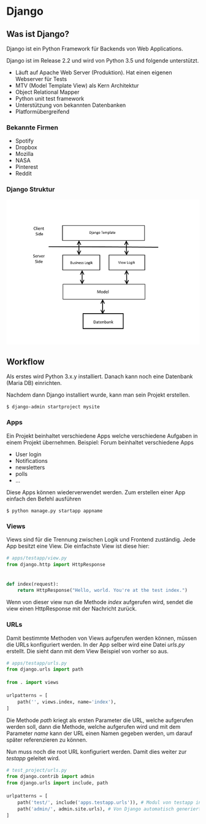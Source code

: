 # Django

## Was ist Django?
Django ist ein Python Framework für Backends von Web Applications.

Django ist im Release 2.2 und wird von Python 3.5 und folgende unterstützt.

- Läuft auf Apache Web Server (Produktion). Hat einen eigenen Webserver für Tests
- MTV (Model Template View) als Kern Architektur
- Object Relational Mapper
- Python unit test framework
- Unterstützung von bekannten Datenbanken
- Platformübergreifend
  
### Bekannte Firmen

- Spotify
- Dropbox
- Mozilla
- NASA
- Pinterest
- Reddit

### Django Struktur
![MTV](./img/MTV-Diagram.png ':size=525')

## Workflow
Als erstes wird Python 3.x.y installiert. Danach kann noch eine Datenbank (Maria DB) einrichten.

Nachdem dann Django installiert wurde, kann man sein Projekt erstellen.

```
$ django-admin startproject mysite
```

### Apps
Ein Projekt beinhaltet verschiedene Apps welche verschiedene Aufgaben in einem Projekt übernehmen.
Beispiel: Forum beinhaltet verschiedene Apps
- User login
- Notifications
- newsletters
- polls
- ...

Diese Apps können wiederverwendet werden. Zum erstellen einer App einfach den Befehl ausführen

```
$ python manage.py startapp appname
```

### Views
Views sind für die Trennung zwischen Logik und Frontend zuständig. Jede App besitzt eine View. Die einfachste View ist diese hier:

```python
# apps/testapp/view.py
from django.http import HttpResponse


def index(request):
    return HttpResponse("Hello, world. You're at the test index.")
```

Wenn von dieser view nun die Methode _index_ aufgerufen wird, sendet die view einen HttpResponse mit der Nachricht zurück. 

### URLs
Damit bestimmte Methoden von Views aufgerufen werden können, müssen die URLs konfiguriert werden. In der App selber wird eine Datei _urls.py_ erstellt. Die sieht dann mit dem View Beispiel von vorher so aus. 

```python
# apps/testapp/urls.py
from django.urls import path

from . import views

urlpatterns = [
    path('', views.index, name='index'),
]
```
Die Methode _path_ kriegt als ersten Parameter die URL, welche aufgerufen werden soll, dann die Methode, welche aufgerufen wird und mit dem Parameter _name_ kann der URL einen Namen gegeben werden, um darauf später referenzieren zu können.


Nun muss noch die root URL konfiguriert werden. Damit dies weiter zur _testapp_ geleitet wird.

```python
# test_project/urls.py
from django.contrib import admin
from django.urls import include, path

urlpatterns = [
    path('test/', include('apps.testapp.urls')), # Modul von testapp includen.
    path('admin/', admin.site.urls), # Von Django automatisch generiert
]
```